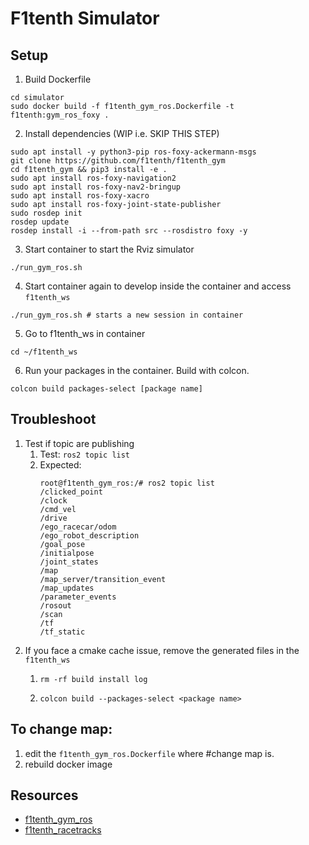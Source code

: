 # F1tenth Simulator 
## Setup
1. Build Dockerfile
```
cd simulator
sudo docker build -f f1tenth_gym_ros.Dockerfile -t f1tenth:gym_ros_foxy .
```
2. Install dependencies (WIP i.e. SKIP THIS STEP) 
```
sudo apt install -y python3-pip ros-foxy-ackermann-msgs
git clone https://github.com/f1tenth/f1tenth_gym
cd f1tenth_gym && pip3 install -e .
sudo apt install ros-foxy-navigation2
sudo apt install ros-foxy-nav2-bringup
sudo apt install ros-foxy-xacro
sudo apt install ros-foxy-joint-state-publisher
sudo rosdep init
rosdep update
rosdep install -i --from-path src --rosdistro foxy -y
```
3. Start container to start the Rviz simulator
```
./run_gym_ros.sh
```
4. Start container again to develop inside the container and access `f1tenth_ws`
```
./run_gym_ros.sh # starts a new session in container
```
5. Go to f1tenth_ws in container
```
cd ~/f1tenth_ws
```
6. Run your packages in the container. Build with colcon. 
```
colcon build packages-select [package name]
```

## Troubleshoot
1. Test if topic are publishing
   1. Test: `ros2 topic list`
   2. Expected:
      ```
      root@f1tenth_gym_ros:/# ros2 topic list
      /clicked_point
      /clock
      /cmd_vel
      /drive
      /ego_racecar/odom
      /ego_robot_description
      /goal_pose
      /initialpose
      /joint_states
      /map
      /map_server/transition_event
      /map_updates
      /parameter_events
      /rosout
      /scan
      /tf
      /tf_static
      ```
2. If you face a cmake cache issue, remove the generated files in the `f1tenth_ws`
   1. ```
      rm -rf build install log
      ```
   2. ```
      colcon build --packages-select <package name>
      ```

   

## To change map:
1. edit the `f1tenth_gym_ros.Dockerfile` where #change map is.
2. rebuild docker image

## Resources
- [f1tenth_gym_ros](https://github.com/f1tenth/f1tenth_gym_ros.git)
- [f1tenth_racetracks](https://github.com/f1tenth/f1tenth_racetracks.git)
